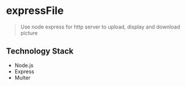 # expressFile
> Use node express for http server to upload, display and download picture

## Technology Stack
  * Node.js
  * Express
  * Multer
